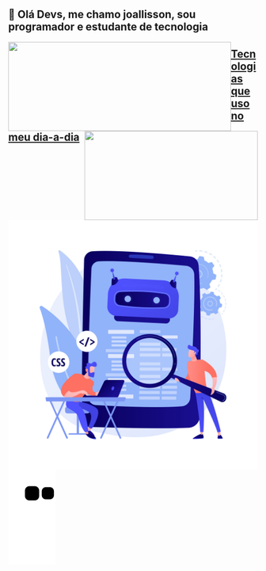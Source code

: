 ## 👋 Olá Devs, me chamo joallisson, sou programador e estudante de tecnologia

<div align="left">
  <a href="https://github.com/Joallisson"/>
  <img align="left" height="180em" width="450em" src="https://github-readme-stats.vercel.app/api?username=Joallisson&show_icons=true&theme=dark&include_all_commits=true&count_private=true"/>
  <img align="right" height="180em" width="350em" src="https://github-readme-stats.vercel.app/api/top-langs/?username=Joallisson&layout=compact&langs_count=7&theme=dark"/>
</div>

<img align="right" width="900em" src="devs.jpg"/>        

## Tecnologias que uso no meu dia-a-dia
 
 ![Snake animation](https://github.com/Joallisson/Joallisson/blob/output/github-contribution-grid-snake.svg)
